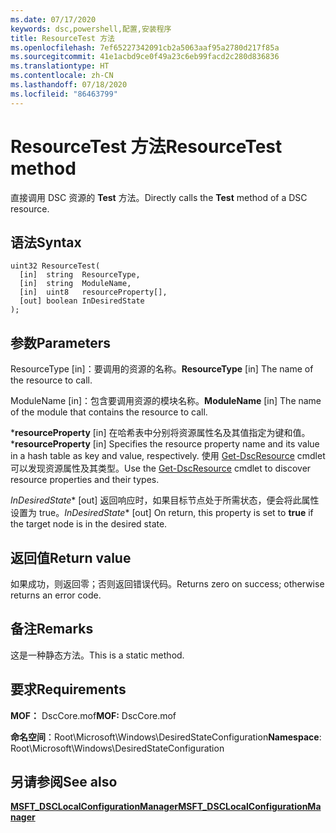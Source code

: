 ```yaml
---
ms.date: 07/17/2020
keywords: dsc,powershell,配置,安装程序
title: ResourceTest 方法
ms.openlocfilehash: 7ef65227342091cb2a5063aaf95a2780d217f85a
ms.sourcegitcommit: 41e1acbd9ce0f49a23c6eb99facd2c280d836836
ms.translationtype: HT
ms.contentlocale: zh-CN
ms.lasthandoff: 07/18/2020
ms.locfileid: "86463799"
---
```

# <a name="resourcetest-method"></a><span data-ttu-id="49238-103">ResourceTest 方法</span><span class="sxs-lookup"><span data-stu-id="49238-103">ResourceTest method</span></span>

<span data-ttu-id="49238-104">直接调用 DSC 资源的 **Test** 方法。</span><span class="sxs-lookup"><span data-stu-id="49238-104">Directly calls the **Test** method of a DSC resource.</span></span>

## <a name="syntax"></a><span data-ttu-id="49238-105">语法</span><span class="sxs-lookup"><span data-stu-id="49238-105">Syntax</span></span>

```mof
uint32 ResourceTest(
  [in]  string  ResourceType,
  [in]  string  ModuleName,
  [in]  uint8   resourceProperty[],
  [out] boolean InDesiredState
);
```

## <a name="parameters"></a><span data-ttu-id="49238-106">参数</span><span class="sxs-lookup"><span data-stu-id="49238-106">Parameters</span></span>

<span data-ttu-id="49238-107">ResourceType  \[in\]：要调用的资源的名称。</span><span class="sxs-lookup"><span data-stu-id="49238-107">**ResourceType** \[in\] The name of the resource to call.</span></span>

<span data-ttu-id="49238-108">ModuleName  \[in\]：包含要调用资源的模块名称。</span><span class="sxs-lookup"><span data-stu-id="49238-108">**ModuleName** \[in\] The name of the module that contains the resource to call.</span></span>

<span data-ttu-id="49238-109">\***resourceProperty** \[in\] 在哈希表中分别将资源属性名及其值指定为键和值。</span><span class="sxs-lookup"><span data-stu-id="49238-109">\***resourceProperty** \[in\] Specifies the resource property name and its value in a hash table as key and value, respectively.</span></span> <span data-ttu-id="49238-110">使用 [Get-DscResource](/powershell/module/PSDesiredStateConfiguration/Get-DscResource) cmdlet 可以发现资源属性及其类型。</span><span class="sxs-lookup"><span data-stu-id="49238-110">Use the [Get-DscResource](/powershell/module/PSDesiredStateConfiguration/Get-DscResource) cmdlet to discover resource properties and their types.</span></span>

<span data-ttu-id="49238-111">*InDesiredState*\* \[out\] 返回响应时，如果目标节点处于所需状态，便会将此属性设置为 true。</span><span class="sxs-lookup"><span data-stu-id="49238-111">*InDesiredState*\* \[out\] On return, this property is set to **true** if the target node is in the desired state.</span></span>

## <a name="return-value"></a><span data-ttu-id="49238-112">返回值</span><span class="sxs-lookup"><span data-stu-id="49238-112">Return value</span></span>

<span data-ttu-id="49238-113">如果成功，则返回零；否则返回错误代码。</span><span class="sxs-lookup"><span data-stu-id="49238-113">Returns zero on success; otherwise returns an error code.</span></span>

## <a name="remarks"></a><span data-ttu-id="49238-114">备注</span><span class="sxs-lookup"><span data-stu-id="49238-114">Remarks</span></span>

<span data-ttu-id="49238-115">这是一种静态方法。</span><span class="sxs-lookup"><span data-stu-id="49238-115">This is a static method.</span></span>

## <a name="requirements"></a><span data-ttu-id="49238-116">要求</span><span class="sxs-lookup"><span data-stu-id="49238-116">Requirements</span></span>

<span data-ttu-id="49238-117">**MOF：** DscCore.mof</span><span class="sxs-lookup"><span data-stu-id="49238-117">**MOF:** DscCore.mof</span></span>

<span data-ttu-id="49238-118">**命名空间**：Root\Microsoft\Windows\DesiredStateConfiguration</span><span class="sxs-lookup"><span data-stu-id="49238-118">**Namespace**: Root\Microsoft\Windows\DesiredStateConfiguration</span></span>

## <a name="see-also"></a><span data-ttu-id="49238-119">另请参阅</span><span class="sxs-lookup"><span data-stu-id="49238-119">See also</span></span>

[<span data-ttu-id="49238-120">**MSFT_DSCLocalConfigurationManager**</span><span class="sxs-lookup"><span data-stu-id="49238-120">**MSFT_DSCLocalConfigurationManager**</span></span>](msft-dsclocalconfigurationmanager.md)
